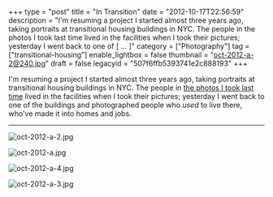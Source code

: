 +++
type = "post"
title = "In Transition"
date = "2012-10-17T22:56:59"
description = "I'm resuming a project I started almost three years ago, taking portraits at transitional housing buildings in NYC. The people in the photos I took last time lived in the facilities when I took their pictures; yesterday I went back to one of [ ... ]"
category = ["Photography"]
tag = ["transitional-housing"]
enable_lightbox = false
thumbnail = "oct-2012-a-2@240.jpg"
draft = false
legacyid = "507f6ffb5393741e2c888193"
+++

<p>I'm resuming a project I started almost three years ago, taking portraits at transitional housing buildings in NYC. The people in <a href="/photography/homeless-shelters/">the photos I took last time</a> lived in the facilities when I took their pictures; yesterday I went back to one of the buildings and photographed people who <em>used</em> to live there, who've made it into homes and jobs.</p>
<hr />
<p><img style="display:block; margin-left:auto; margin-right:auto;" src="oct-2012-a-2.jpg" alt="oct-2012-a-2.jpg" title="oct-2012-a-2.jpg" border="0"   /></p>
<p><img style="display:block; margin-left:auto; margin-right:auto;" src="oct-2012-a.jpg" alt="oct-2012-a.jpg" title="oct-2012-a.jpg" border="0"   /></p>
<p><img style="display:block; margin-left:auto; margin-right:auto;" src="oct-2012-a-4.jpg" alt="oct-2012-a-4.jpg" title="oct-2012-a-4.jpg" border="0"   /></p>
<p><img style="display:block; margin-left:auto; margin-right:auto;" src="oct-2012-a-3.jpg" alt="oct-2012-a-3.jpg" title="oct-2012-a-3.jpg" border="0"   /></p>
